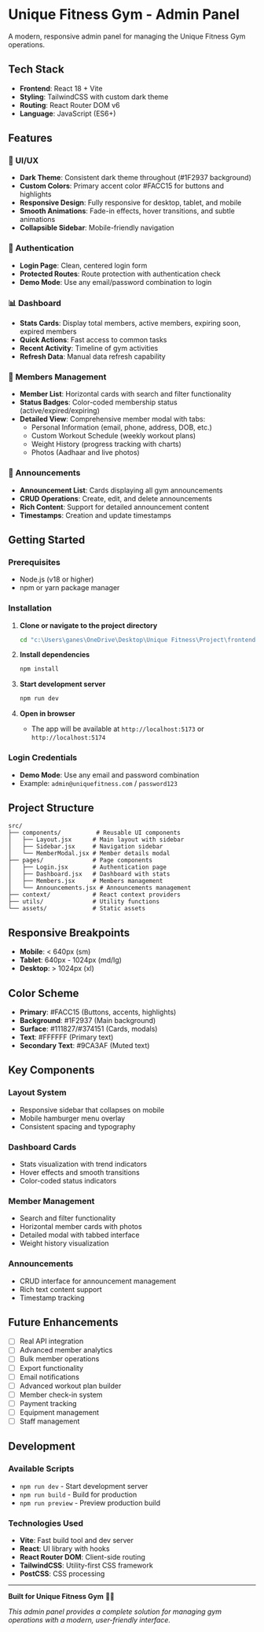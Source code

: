 # Unique Fitness Gym - Admin Panel

A modern, responsive admin panel for managing the Unique Fitness Gym operations.

## Tech Stack

- **Frontend**: React 18 + Vite
- **Styling**: TailwindCSS with custom dark theme
- **Routing**: React Router DOM v6
- **Language**: JavaScript (ES6+)

## Features

### 🎨 UI/UX
- **Dark Theme**: Consistent dark theme throughout (#1F2937 background)
- **Custom Colors**: Primary accent color #FACC15 for buttons and highlights
- **Responsive Design**: Fully responsive for desktop, tablet, and mobile
- **Smooth Animations**: Fade-in effects, hover transitions, and subtle animations
- **Collapsible Sidebar**: Mobile-friendly navigation

### 🔐 Authentication
- **Login Page**: Clean, centered login form
- **Protected Routes**: Route protection with authentication check
- **Demo Mode**: Use any email/password combination to login

### 📊 Dashboard
- **Stats Cards**: Display total members, active members, expiring soon, expired members
- **Quick Actions**: Fast access to common tasks
- **Recent Activity**: Timeline of gym activities
- **Refresh Data**: Manual data refresh capability

### 👥 Members Management
- **Member List**: Horizontal cards with search and filter functionality
- **Status Badges**: Color-coded membership status (active/expired/expiring)
- **Detailed View**: Comprehensive member modal with tabs:
  - Personal Information (email, phone, address, DOB, etc.)
  - Custom Workout Schedule (weekly workout plans)
  - Weight History (progress tracking with charts)
  - Photos (Aadhaar and live photos)

### 📢 Announcements
- **Announcement List**: Cards displaying all gym announcements
- **CRUD Operations**: Create, edit, and delete announcements
- **Rich Content**: Support for detailed announcement content
- **Timestamps**: Creation and update timestamps

## Getting Started

### Prerequisites
- Node.js (v18 or higher)
- npm or yarn package manager

### Installation

1. **Clone or navigate to the project directory**
   ```bash
   cd "c:\Users\ganes\OneDrive\Desktop\Unique Fitness\Project\frontend\admin"
   ```

2. **Install dependencies**
   ```bash
   npm install
   ```

3. **Start development server**
   ```bash
   npm run dev
   ```

4. **Open in browser**
   - The app will be available at `http://localhost:5173` or `http://localhost:5174`

### Login Credentials
- **Demo Mode**: Use any email and password combination
- Example: `admin@uniquefitness.com` / `password123`

## Project Structure

```
src/
├── components/          # Reusable UI components
│   ├── Layout.jsx      # Main layout with sidebar
│   ├── Sidebar.jsx     # Navigation sidebar
│   └── MemberModal.jsx # Member details modal
├── pages/              # Page components
│   ├── Login.jsx       # Authentication page
│   ├── Dashboard.jsx   # Dashboard with stats
│   ├── Members.jsx     # Members management
│   └── Announcements.jsx # Announcements management
├── context/            # React context providers
├── utils/              # Utility functions
└── assets/             # Static assets
```

## Responsive Breakpoints

- **Mobile**: < 640px (sm)
- **Tablet**: 640px - 1024px (md/lg)
- **Desktop**: > 1024px (xl)

## Color Scheme

- **Primary**: #FACC15 (Buttons, accents, highlights)
- **Background**: #1F2937 (Main background)
- **Surface**: #111827/#374151 (Cards, modals)
- **Text**: #FFFFFF (Primary text)
- **Secondary Text**: #9CA3AF (Muted text)

## Key Components

### Layout System
- Responsive sidebar that collapses on mobile
- Mobile hamburger menu overlay
- Consistent spacing and typography

### Dashboard Cards
- Stats visualization with trend indicators
- Hover effects and smooth transitions
- Color-coded status indicators

### Member Management
- Search and filter functionality
- Horizontal member cards with photos
- Detailed modal with tabbed interface
- Weight history visualization

### Announcements
- CRUD interface for announcement management
- Rich text content support
- Timestamp tracking

## Future Enhancements

- [ ] Real API integration
- [ ] Advanced member analytics
- [ ] Bulk member operations
- [ ] Export functionality
- [ ] Email notifications
- [ ] Advanced workout plan builder
- [ ] Member check-in system
- [ ] Payment tracking
- [ ] Equipment management
- [ ] Staff management

## Development

### Available Scripts
- `npm run dev` - Start development server
- `npm run build` - Build for production
- `npm run preview` - Preview production build

### Technologies Used
- **Vite**: Fast build tool and dev server
- **React**: UI library with hooks
- **React Router DOM**: Client-side routing
- **TailwindCSS**: Utility-first CSS framework
- **PostCSS**: CSS processing

---

**Built for Unique Fitness Gym** 🏋️‍♂️

*This admin panel provides a complete solution for managing gym operations with a modern, user-friendly interface.*